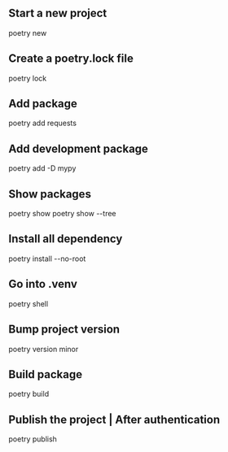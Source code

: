 ## Start a new project 
poetry new <project-name>

## Create a poetry.lock file
poetry lock

## Add package
poetry add requests

## Add development package
poetry add -D mypy

## Show packages
poetry show
poetry show --tree

## Install all dependency
poetry install --no-root

## Go into .venv
poetry shell

## Bump project version
poetry version minor

## Build package
poetry build

## Publish the project | After authentication
poetry publish
